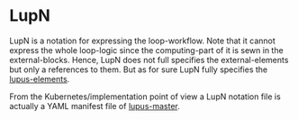 # LupN

LupN is a notation for expressing the loop-workflow. Note that it cannot express the whole loop-logic since the computing-part of it is sewn in the external-blocks. Hence, LupN does not full specifies the external-elements but only a references to them. But as for sure LupN fully specifies the [lupus-elements](defs.md#lupus-element).

From the Kubernetes/implementation point of view a LupN notation file is actually a YAML manifest file of [lupus-master](defs.md#lupus-master).
